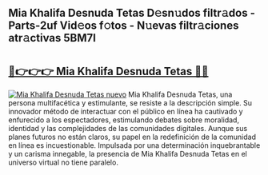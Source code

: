 ## Mia Khalifa Desnuda Tetas D𝚎sn𝚞dos filtr𝚊dos - Parts-2uf Vid𝚎os f𝚘tos - N𝚞evas filtr𝚊ciones atr𝚊ctivas 5BM7I

# <h2><a href="http://mb4lf7b.tromn.icu/?c=Mia+Khalifa+Desnuda+Tetas">🔗👉👉👉 Mia Khalifa Desnuda Tetas 🔗🔗</a></h2>

[![Mia Khalifa Desnuda Tetas nuevo](https://i.imgur.com/pEAQMta.gif)](http://mb4lf7b.tromn.icu/?c=Mia+Khalifa+Desnuda+Tetas)
Mia Khalifa Desnuda Tetas, una persona multifacética y estimulante, se resiste a la descripción simple. Su innovador método de interactuar con el público en línea ha cautivado y enfurecido a los espectadores, estimulando debates sobre moralidad, identidad y las complejidades de las comunidades digitales. Aunque sus planes futuros no están claros, su papel en la redefinición de la comunidad en línea es incuestionable. Impulsada por una determinación inquebrantable y un carisma innegable, la presencia de Mia Khalifa Desnuda Tetas en el universo virtual no tiene paralelo.
